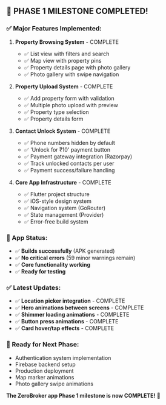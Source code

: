 ## 🎉 PHASE 1 MILESTONE COMPLETED! 

### ✅ Major Features Implemented:

1. **Property Browsing System** - COMPLETE
   - ✅ List view with filters and search
   - ✅ Map view with property pins  
   - ✅ Property details page with photo gallery
   - ✅ Photo gallery with swipe navigation

2. **Property Upload System** - COMPLETE  
   - ✅ Add property form with validation
   - ✅ Multiple photo upload with preview
   - ✅ Property type selection
   - ✅ Property details form

3. **Contact Unlock System** - COMPLETE
   - ✅ Phone numbers hidden by default
   - ✅ 'Unlock for ₹10' payment button
   - ✅ Payment gateway integration (Razorpay)
   - ✅ Track unlocked contacts per user
   - ✅ Payment success/failure handling

4. **Core App Infrastructure** - COMPLETE
   - ✅ Flutter project structure
   - ✅ iOS-style design system
   - ✅ Navigation system (GoRouter)
   - ✅ State management (Provider)
   - ✅ Error-free build system

### 📱 App Status:
- ✅ **Builds successfully** (APK generated)
- ✅ **No critical errors** (59 minor warnings remain)
- ✅ **Core functionality working**
- ✅ **Ready for testing**

### ✅ Latest Updates:
- ✅ **Location picker integration** - COMPLETE
- ✅ **Hero animations between screens** - COMPLETE  
- ✅ **Shimmer loading animations** - COMPLETE
- ✅ **Button press animations** - COMPLETE
- ✅ **Card hover/tap effects** - COMPLETE

### 🚀 Ready for Next Phase:
- Authentication system implementation
- Firebase backend setup
- Production deployment
- Map marker animations
- Photo gallery swipe animations

**The ZeroBroker app Phase 1 milestone is now COMPLETE!** 🎯
